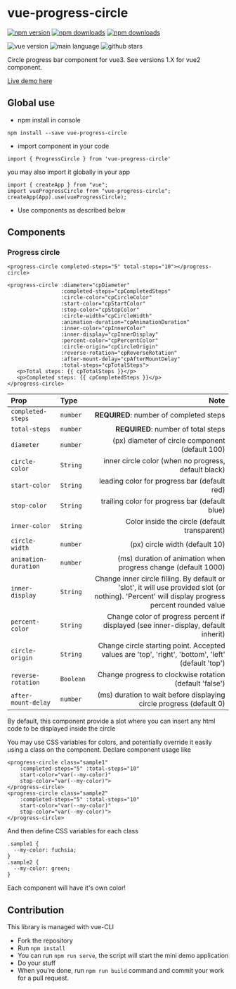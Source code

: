 # vue-progress-circle
[![npm version](https://img.shields.io/npm/v/vue-progress-circle?logo=npm)](https://www.npmjs.com/package/vue-progress-circle)
[![npm downloads](https://img.shields.io/npm/dt/vue-progress-circle?logo=npm&color=CB3837)](https://www.npmjs.com/package/vue-progress-circle)
[![npm downloads](https://img.shields.io/npm/unpacked-size/vue-progress-circle?logo=npm&color=CB3837)](https://www.npmjs.com/package/vue-progress-circle)

![vue version](https://img.shields.io/badge/vue.js-3.x-4FC08D?logo=vue.js)
![main language](https://img.shields.io/badge/language-Javascript-yellow)
![github stars](https://img.shields.io/github/stars/keiwen/vue-progress-circle)

Circle progress bar component for vue3. See versions 1.X for vue2 component.

[Live demo here](https://keiwen.github.io/vue-progress-circle/)

## Global use
- npm install in console
```
npm install --save vue-progress-circle
```
- import component in your code
```
import { ProgressCircle } from 'vue-progress-circle'
```
you may also import it globally in your app
```
import { createApp } from "vue";
import vueProgressCircle from "vue-progress-circle";
createApp(App).use(vueProgressCircle);
```
- Use components as described below

## Components
### Progress circle
```
<progress-circle completed-steps="5" total-steps="10"></progress-circle>
```
```
<progress-circle :diameter="cpDiameter"
                 :completed-steps="cpCompletedSteps"
                 :circle-color="cpCircleColor"
                 :start-color="cpStartColor"
                 :stop-color="cpStopColor"
                 :circle-width="cpCircleWidth"
                 :animation-duration="cpAnimationDuration"
                 :inner-color="cpInnerColor"
                 :inner-display="cpInnerDisplay"
                 :percent-color="cpPercentColor"
                 :circle-origin="cpCircleOrigin"
                 :reverse-rotation="cpReverseRotation"
                 :after-mount-delay="cpAfterMountDelay"
                 :total-steps="cpTotalSteps">
   <p>Total steps: {{ cpTotalSteps }}</p>
   <p>Completed steps: {{ cpCompletedSteps }}</p>
</progress-circle>
```


| Prop                 | Type      |                                                                                                                                             Note |
|:---------------------|:----------|-------------------------------------------------------------------------------------------------------------------------------------------------:|
| `completed-steps`    | `number`  |                                                                                                          **REQUIRED**: number of completed steps |
| `total-steps`        | `number`  |                                                                                                              **REQUIRED**: number of total steps |
| `diameter`           | `number`  |                                                                                                  (px) diameter of circle component (default 100) |
| `circle-color`       | `String`  |                                                                                             inner circle color (when no progress, default black) |
| `start-color`        | `String`  |                                                                                                     leading color for progress bar (default red) |
| `stop-color`         | `String`  |                                                                                                   trailing color for progress bar (default blue) |
| `inner-color`        | `String`  |                                                                                                    Color inside the circle (default transparent) |
| `circle-width`       | `number`  |                                                                                                                   (px) circle width (default 10) |
| `animation-duration` | `number`  |                                                                                   (ms) duration of animation when progress change (default 1000) |
| `inner-display`      | `String`  | Change inner circle filling. By default or 'slot', it will use provided slot (or nothing). 'Percent' will display progress percent rounded value |
| `percent-color`      | `String`  |                                                               Change color of progress percent if displayed (see inner-display, default inherit) |
| `circle-origin`      | `String`  |                                               Change circle starting point. Accepted values are 'top', 'right', 'bottom', 'left' (default 'top') |
| `reverse-rotation`   | `Boolean` |                                                                                          Change progress to clockwise rotation (default 'false') |
| `after-mount-delay`  | `number`  |                                                                              (ms) duration to wait before displaying circle progress (default 0) |

By default, this component provide a slot where you can insert any html code
to be displayed inside the circle

You may use CSS variables for colors,
and potentially override it easily using a class on the component.
Declare component usage like
```
<progress-circle class="sample1"
    :completed-steps="5" :total-steps="10"
    start-color="var(--my-color)"
    stop-color="var(--my-color)">
</progress-circle>
<progress-circle class="sample2"
    :completed-steps="5" :total-steps="10"
    start-color="var(--my-color)"
    stop-color="var(--my-color)">
</progress-circle>
```
And then define CSS variables for each class
```
.sample1 {
  --my-color: fuchsia;
}
.sample2 {
  --my-color: green;
}
```
Each component will have it's own color!

## Contribution
This library is managed with vue-CLI
- Fork the repository
- Run `npm install`
- You can run `npm run serve`, the script will start the mini demo application
- Do your stuff
- When you're done, run `npm run build` command and commit your work for a pull request.
